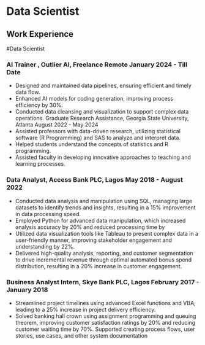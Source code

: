 # Data Scientist

## Work Experience

#Data Scientist 

### AI Trainer , Outlier AI, Freelance Remote	January 2024 - Till Date
- Designed and maintained data pipelines, ensuring efficient and timely data flow.
- Enhanced AI models for coding generation, improving process efficiency by 30%.
- 	Conducted data cleansing and visualization to support complex data operations.
Graduate Research Assistance, Georgia State University, Atlanta	August 2022 - May 2024
- 	Assisted professors with data-driven research, utilizing statistical software (R Programming) and SAS to analyze and interpret data.
- Helped students understand the concepts of statistics and R programming.
- 	Assisted faculty in developing innovative approaches to teaching and learning processes.

### Data Analyst, Access Bank PLC, Lagos	May 2018 - August 2022
- 	Conducted data analysis and manipulation using SQL, managing large datasets to identify trends and insights, resulting in a 15% improvement in data processing speed.
- 	Employed Python for advanced data manipulation, which increased analysis accuracy by 20% and reduced processing time by 
- 	Utilized data visualization tools like Tableau to present complex data in a user-friendly manner, improving stakeholder engagement and understanding by 22%.
- 	Delivered high-quality analysis, reporting, and customer segmentation to drive incremental revenue through optimal automated bonus spend distribution, resulting in a 20% increase in customer engagement.

### Business Analyst Intern, Skye Bank PLC, Lagos	February 2017 - January 2018
- 	Streamlined project timelines using advanced Excel functions and VBA, leading to a 25% increase in project delivery efficiency.
- 	Solved banking hall crown using assignment programming and queuing theorem, improving customer satisfaction ratings by 20% and reducing customer waiting time by 70%.
Supported creating process flows, user stories, use cases, and other system documentation



